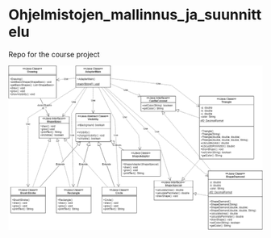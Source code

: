 # Ohjelmistojen_mallinnus_ja_suunnittelu
Repo for the course project

![UML class diagram to show the structure of the program](luokkakaavio_AtteOksanen.png)
